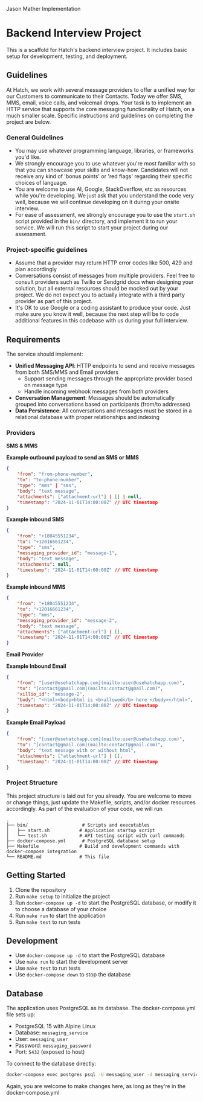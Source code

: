 Jason Mather Implementation

# Backend Interview Project

This is a scaffold for Hatch's backend interview project. It includes basic setup for development, testing, and deployment.

## Guidelines

At Hatch, we work with several message providers to offer a unified way for our Customers to  communicate to their Contacts. Today we offer SMS, MMS, email, voice calls, and voicemail drops. Your task is to implement an HTTP service that supports the core messaging functionality of Hatch, on a much smaller scale. Specific instructions and guidelines on completing the project are below.

### General Guidelines

- You may use whatever programming language, libraries, or frameworks you'd like. 
- We strongly encourage you to use whatever you're most familiar with so that you can showcase your skills and know-how. Candidates will not receive any kind of 'bonus points' or 'red flags' regarding their specific choices of language.
- You are welcome to use AI, Google, StackOverflow, etc as resources while you're developing. We just ask that you understand the code very well, because we will continue developing on it during your onsite interview.
- For ease of assessment, we strongly encourage you to use the `start.sh` script provided in the `bin/` directory, and implement it to run your service. We will run this script to start your project during our assessment. 

### Project-specific guidelines

- Assume that a provider may return HTTP error codes like 500, 429 and plan accordingly
- Conversations consist of messages from multiple providers. Feel free to consult providers such as Twilio or Sendgrid docs when designing your solution, but all external resources should be mocked out by your project. We do not expect you to actually integrate with a third party provider as part of this project.
- It's OK to use Google or a coding assistant to produce your code. Just make sure you know it well, because the next step will be to code additional features in this codebase with us during your full interview.

## Requirements

The service should implement:

- **Unified Messaging API**: HTTP endpoints to send and receive messages from both SMS/MMS and Email providers
  - Support sending messages through the appropriate provider based on message type
  - Handle incoming webhook messages from both providers
- **Conversation Management**: Messages should be automatically grouped into conversations based on participants (from/to addresses)
- **Data Persistence**: All conversations and messages must be stored in a relational database with proper relationships and indexing

### Providers

**SMS & MMS**

**Example outbound payload to send an SMS or MMS**

```json
{
    "from": "from-phone-number",
    "to": "to-phone-number",
    "type": "mms" | "sms",
    "body": "text message",
    "attachments": ["attachment-url"] | [] | null,
    "timestamp": "2024-11-01T14:00:00Z" // UTC timestamp
}
```

**Example inbound SMS**

```json
{
    "from": "+18045551234",
    "to": "+12016661234",
    "type": "sms",
    "messaging_provider_id": "message-1",
    "body": "text message",
    "attachments": null,
    "timestamp": "2024-11-01T14:00:00Z" // UTC timestamp
}
```

**Example inbound MMS**

```json
{
    "from": "+18045551234",
    "to": "+12016661234",
    "type": "mms",
    "messaging_provider_id": "message-2",
    "body": "text message",
    "attachments": ["attachment-url"] | [],
    "timestamp": "2024-11-01T14:00:00Z" // UTC timestamp
}
```

**Email Provider**

**Example Inbound Email**

```json
{
    "from": "[user@usehatchapp.com](mailto:user@usehatchapp.com)",
    "to": "[contact@gmail.com](mailto:contact@gmail.com)",
    "xillio_id": "message-2",
    "body": "<html><body>html is <b>allowed</b> here </body></html>",  "attachments": ["attachment-url"] | [],
    "timestamp": "2024-11-01T14:00:00Z" // UTC timestamp
}
```

**Example Email Payload**

```json
{
    "from": "[user@usehatchapp.com](mailto:user@usehatchapp.com)",
    "to": "[contact@gmail.com](mailto:contact@gmail.com)",
    "body": "text message with or without html",
    "attachments": ["attachment-url"] | [],
    "timestamp": "2024-11-01T14:00:00Z" // UTC timestamp
}
```

### Project Structure

This project structure is laid out for you already. You are welcome to move or change things, just update the Makefile, scripts, and/or docker resources accordingly. As part of the evaluation of your code, we will run 

```
.
├── bin/                    # Scripts and executables
│   ├── start.sh           # Application startup script
│   └── test.sh            # API testing script with curl commands
├── docker-compose.yml      # PostgreSQL database setup
├── Makefile               # Build and development commands with docker-compose integration
└── README.md              # This file
```

## Getting Started

1. Clone the repository
2. Run `make setup` to initialize the project
3. Run `docker-compose up -d` to start the PostgreSQL database, or modify it to choose a database of your choice
4. Run `make run` to start the application
5. Run `make test` to run tests

## Development

- Use `docker-compose up -d` to start the PostgreSQL database
- Use `make run` to start the development server
- Use `make test` to run tests
- Use `docker-compose down` to stop the database

## Database

The application uses PostgreSQL as its database. The docker-compose.yml file sets up:
- PostgreSQL 15 with Alpine Linux
- Database: `messaging_service`
- User: `messaging_user`
- Password: `messaging_password`
- Port: `5432` (exposed to host)

To connect to the database directly:
```bash
docker-compose exec postgres psql -U messaging_user -d messaging_service
```

Again, you are welcome to make changes here, as long as they're in the docker-compose.yml
